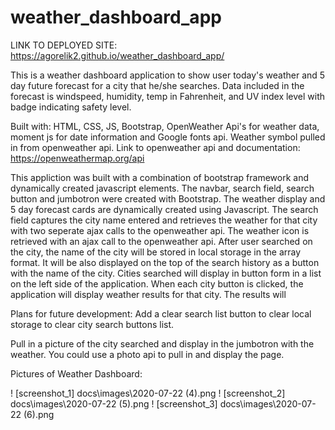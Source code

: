 # weather_dashboard_app

LINK TO DEPLOYED SITE:
https://agorelik2.github.io/weather_dashboard_app/


This is a weather dashboard application to show user today's weather and 5 day future forecast for a city that he/she searches. Data included in the forecast is windspeed, humidity, temp in Fahrenheit, and UV index level with badge indicating safety level.

Built with: HTML, CSS, JS, Bootstrap, OpenWeather Api's for weather data, moment js for date information and Google fonts api. Weather symbol pulled in from openweather api. Link to openweather api and documentation: https://openweathermap.org/api

This appliction was built with a combination of bootstrap framework and dynamically created javascript elements. The navbar, search field, search button and jumbotron were created with Bootstrap.
The weather display and 5 day forecast cards are dynamically created using Javascript. 
The search field captures the city name entered and retrieves the weather for that city with two seperate ajax calls to the openweather api. 
The weather icon is retrieved with an ajax call to the openweather api. 
After user searched on the city, the name of the city will be stored in local storage in the array format. It will be also displayed on the top of the search history as a button with the name of the city.
Cities searched will display in button form in a list on the left side of the application. 
When each city button is clicked, the application will display weather results for that city. The results will 

Plans for future development: Add a clear search list button to clear local storage to clear city search buttons list.

Pull in a picture of the city searched and display in the jumbotron with the weather. You could use a photo api to pull in and display the page.

Pictures of Weather Dashboard:

! [screenshot_1] docs\images\2020-07-22 (4).png
! [screenshot_2] docs\images\2020-07-22 (5).png
! [screenshot_3] docs\images\2020-07-22 (6).png
